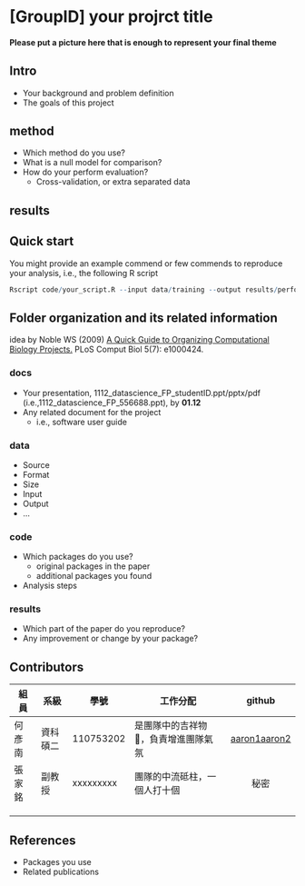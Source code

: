 # [GroupID] your projrct title

#### Please put a picture here that is enough to represent your final theme

## Intro
* Your background and problem definition
* The goals of this project

## method
* Which method do you use?
* What is a null model for comparison?
* How do your perform evaluation?
  * Cross-validation, or extra separated data


## results

## Quick start
You might provide an example commend or few commends to reproduce your analysis, i.e., the following R script
```R
Rscript code/your_script.R --input data/training --output results/performance.tsv
```

## Folder organization and its related information
idea by Noble WS (2009) [A Quick Guide to Organizing Computational Biology Projects.](https://journals.plos.org/ploscompbiol/article?id=10.1371/journal.pcbi.1000424) PLoS Comput Biol 5(7): e1000424.

### docs
* Your presentation, 1112_datascience_FP_studentID.ppt/pptx/pdf (i.e.,1112_datascience_FP_556688.ppt), by **01.12**
* Any related document for the project
  * i.e., software user guide

### data
* Source
* Format
* Size
* Input
* Output
* ...

### code
* Which packages do you use? 
  * original packages in the paper
  * additional packages you found
* Analysis steps

### results
* Which part of the paper do you reproduce?
* Any improvement or change by your package?

## Contributors
|組員|系級|學號|工作分配|github|
|-|-|-|-|:-:|
|何彥南|資科碩二|110753202| 是團隊中的吉祥物🦒，負責增進團隊氣氛| [aaron1aaron2](https://github.com/aaron1aaron2)|
|張家銘|副教授|xxxxxxxxx|團隊的中流砥柱，一個人打十個|秘密|
||||||
||||||
||||||

## References
* Packages you use
* Related publications
